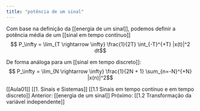 ```yaml
---
title: "potência de um sinal"
---
```


Com base na definição da [[energia de um sinal]], podemos  definir a potência média de um [[sinal em tempo contínuo]]
$$ P_\infty = \lim_{T \rightarrow \infty} \frac{1}{2T} \int_{-T}^{+T} |x(t)|^2 dt$$

De forma análoga para um [[sinal em tempo discreto]]:
$$ P_\infty = \lim_{N \rightarrow \infty} \frac{1}{2N + 1} \sum_{n=-N}^{+N} |x(n)|^2$$

[[Aula01]]
[[1. Sinais e Sistemas]]
[[1.1 Sinais em tempo contínuo e em tempo discreto]]
Anterior: [[energia de um sinal]]
Próximo: [[1.2 Transformação da variável independente]]


